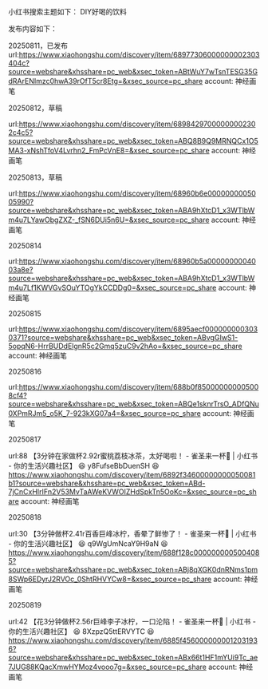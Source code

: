 
小红书搜索主题如下：
DIY好喝的饮料



发布内容如下：

20250811，已发布
url:https://www.xiaohongshu.com/discovery/item/68977306000000002303404c?source=webshare&xhsshare=pc_web&xsec_token=ABtWuY7wTsnTESG35GdRArENImzc0hwA39rOfT5cr8Etg=&xsec_source=pc_share
account: 神经画笔


20250812，草稿

url:https://www.xiaohongshu.com/discovery/item/68984297000000002302c4c5?source=webshare&xhsshare=pc_web&xsec_token=ABQ8B9Q9MRNQCx1O5MA3-xNshTfoV4Lvrhn2_FmPcVnE8=&xsec_source=pc_share
account: 神经画笔


20250813，草稿

url:https://www.xiaohongshu.com/discovery/item/68960b6e0000000005005990?source=webshare&xhsshare=pc_web&xsec_token=ABA9hXtcD1_x3WTlbWm4u7LYawObgZXZ-_fSN6DUi5n6U=&xsec_source=pc_share
account: 神经画笔

20250814

url:https://www.xiaohongshu.com/discovery/item/68960b5a0000000004003a8e?source=webshare&xhsshare=pc_web&xsec_token=ABA9hXtcD1_x3WTlbWm4u7Lf1KWVGvSOuYTOgYkCCDDg0=&xsec_source=pc_share
account: 神经画笔

20250815

url:https://www.xiaohongshu.com/discovery/item/6895aecf0000000003030371?source=webshare&xhsshare=pc_web&xsec_token=ABvgGIwS1-5opqN6-HrrBUDdElgnR5c2Gmq5zuC9v2hAo=&xsec_source=pc_share
account: 神经画笔

20250816

url:https://www.xiaohongshu.com/discovery/item/688b0f850000000005008cf4?source=webshare&xhsshare=pc_web&xsec_token=ABQe1sknrTrsO_ADfQNu0XPmRJm5_o5K_7-923kXG07a4=&xsec_source=pc_share
account: 神经画笔

20250817

url:88 【3分钟在家做杯2.92r蜜桃荔枝冰茶，太好喝啦！ - 雀圣来一杯🍋 | 小红书 - 你的生活兴趣社区】 😆 y8FufseBbDuenSH 😆 https://www.xiaohongshu.com/discovery/item/6892f34600000000050081b1?source=webshare&xhsshare=pc_web&xsec_token=ABd-7jCnCxHIrIFn2V53MvTaAWeKVWOIZHdSpkTn5OoKc=&xsec_source=pc_share
account: 神经画笔

20250818

url:30 【3分钟做杯2.41r百香巨峰冰柠，香晕了鲜惨了！ - 雀圣来一杯🍋 | 小红书 - 你的生活兴趣社区】 😆 q9WgUmNcaY9H9aN 😆 https://www.xiaohongshu.com/discovery/item/688f128c0000000005004085?source=webshare&xhsshare=pc_web&xsec_token=ABj8qXGK0dnRNms1pm8SWp6EDyrJ2RVOc_0ShtRHVYCw8=&xsec_source=pc_share
account: 神经画笔


20250819

url:42 【花3分钟做杯2.56r巨峰李子冰柠，一口沦陷！ - 雀圣来一杯🍋 | 小红书 - 你的生活兴趣社区】 😆 8XzpzQ5ttERVYTC 😆 https://www.xiaohongshu.com/discovery/item/6885f4560000000012031936?source=webshare&xhsshare=pc_web&xsec_token=ABx66t1HF1mYUi9Tc_ae7JUG88KQacXmwHYMoz4vooo7g=&xsec_source=pc_share
account: 神经画笔

